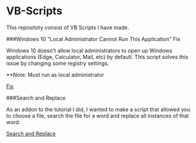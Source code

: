 # VB-Scripts

This repositoty consist of VB Scripts I have made.

###Windows 10 "Local Administrator Cannot Run This Application" Fix

Windows 10 doesn't allow local administrators to open up Windows applications (Edge, Calculator, Mail, etc) by default. This script solves this issue by changing some registry settings.

**Note: Must run as local administrator

[Fix](https://github.com/DdotRhodes/VB-Scripts/blob/master/Win10Fix.vbs)

###Search and Replace

As an addon to the tutorial I did, I wanted to make a script that allowed you to choose a file, search the file for a word and replace all instances of that word.

[Search and Replace](https://github.com/DdotRhodes/VB-Scripts/blob/master/SAR.vbs)
